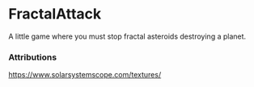 # FractalAttack
A little game where you must stop fractal asteroids destroying a planet.

### Attributions
https://www.solarsystemscope.com/textures/

